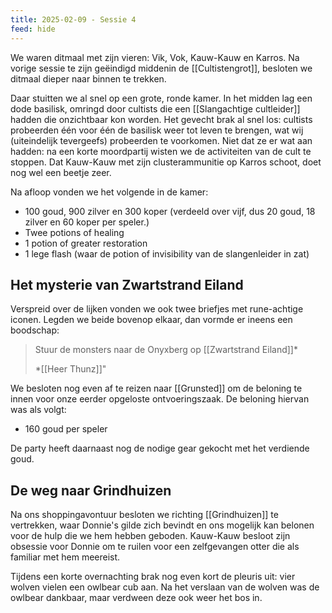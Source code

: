 ```yaml
---
title: 2025-02-09 - Sessie 4
feed: hide
---
```



We waren ditmaal met zijn vieren: Vik, Vok, Kauw-Kauw en Karros. Na vorige sessie te zijn geëindigd middenin de [[Cultistengrot]], besloten we ditmaal dieper naar binnen te trekken. 

Daar stuitten we al snel op een grote, ronde kamer. In het midden lag een dode basilisk, omringd door cultists die een [[Slangachtige cultleider]] hadden die onzichtbaar kon worden. Het gevecht brak al snel los: cultists probeerden één voor één de basilisk weer tot leven te brengen, wat wij (uiteindelijk tevergeefs) probeerden te voorkomen. Niet dat ze er wat aan hadden: na een korte moordpartij wisten we de activiteiten van de cult te stoppen. Dat Kauw-Kauw met zijn clusterammunitie op Karros schoot, doet nog wel een beetje zeer.

Na afloop vonden we het volgende in de kamer:

- 100 goud, 900 zilver en 300 koper (verdeeld over vijf, dus 20 goud, 18 zilver en 60 koper per speler.)
- Twee potions of healing
- 1 potion of greater restoration
- 1 lege flash (waar de potion of invisibility van de slangenleider in zat)

## Het mysterie van Zwartstrand Eiland

Verspreid over de lijken vonden we ook twee briefjes met rune-achtige iconen. Legden we beide bovenop elkaar, dan vormde er ineens een boodschap: 

> Stuur de monsters naar de Onyxberg op [[Zwartstrand Eiland]]*
> 
> *[[Heer Thunz]]"

We besloten nog even af te reizen naar [[Grunsted]] om de beloning te innen voor onze eerder opgeloste ontvoeringszaak. De beloning hiervan was als volgt:

- 160 goud per speler

De party heeft daarnaast nog de nodige gear gekocht met het verdiende goud.
## De weg naar Grindhuizen

Na ons shoppingavontuur besloten we richting [[Grindhuizen]] te vertrekken, waar Donnie's gilde zich bevindt en ons mogelijk kan belonen voor de hulp die we hem hebben geboden. Kauw-Kauw besloot zijn obsessie voor Donnie om te ruilen voor een zelfgevangen otter die als familiar met hem meereist.

Tijdens een korte overnachting brak nog even kort de pleuris uit: vier wolven vielen een owlbear cub aan. Na het verslaan van de wolven was de owlbear dankbaar, maar verdween deze ook weer het bos in.